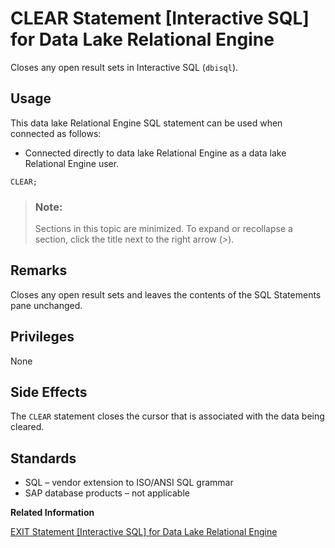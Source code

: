 <!-- loioa6154e4a84f2101588f6ff4601edb6d6 -->

# CLEAR Statement \[Interactive SQL\] for Data Lake Relational Engine

Closes any open result sets in Interactive SQL \(`dbisql`\).



<a name="loioa6154e4a84f2101588f6ff4601edb6d6__section_ovp_dvr_znb"/>

## Usage

This data lake Relational Engine SQL statement can be used when connected as follows:

-   Connected directly to data lake Relational Engine as a data lake Relational Engine user.



```
CLEAR;
```



> ### Note:  
> Sections in this topic are minimized. To expand or recollapse a section, click the title next to the right arrow \(*\>*\).



<a name="loioa6154e4a84f2101588f6ff4601edb6d6__IQ_Usage"/>

## Remarks

Closes any open result sets and leaves the contents of the SQL Statements pane unchanged.



<a name="loioa6154e4a84f2101588f6ff4601edb6d6__IQ_Permissions"/>

## Privileges

None



<a name="loioa6154e4a84f2101588f6ff4601edb6d6__IQ_Side_Effects"/>

## Side Effects

The `CLEAR` statement closes the cursor that is associated with the data being cleared.



<a name="loioa6154e4a84f2101588f6ff4601edb6d6__IQ_Standards"/>

## Standards

-   SQL – vendor extension to ISO/ANSI SQL grammar
-   SAP database products – not applicable

**Related Information**  


[EXIT Statement \[Interactive SQL\] for Data Lake Relational Engine](exit-statement-interactive-sql-for-data-lake-relational-engine-a61e2ef.md "Leaves Interactive SQL.")

